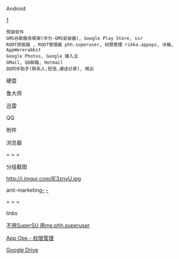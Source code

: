 
Android

[1](https://www.v2ex.com/t/364530#rikka.appops)

```
预装软件
GMS谷歌服务框架(华为-GMS安装器), Google Play Store, ssr
ROOT获取器 , ROOT管理器 phh.superuser, 权限管理 rikka.appops, 冰箱, AppWererabbit
Google Photos, Google 输入法
GMail, QQ邮箱, Hotmail
QQ同步助手(联系人,短信,通话记录), 微云

```

硬盘

鲁大师

迅雷

QQ

附件

浏览器

= = =

分组截图

http://i.imgur.com/lE3znvU.jpg

anti-marketing[-](https://www.v2ex.com/t/303607#啊啊啊我又走错地方了)
[-](https://github.com/7900ms/000nottheater_deserted_systemlibrary/blob/master/supplementary/slang-MARKETING.md#知道狗狗本身就有不同的品种(breed))

= = =

links

[不用SuperSU,用me.phh.superuser](https://play.google.com/store/apps/details?id=me.phh.superuser)

[App Ops - 权限管理](https://play.google.com/store/apps/details?id=rikka.appops)

[Google Drive](#)
